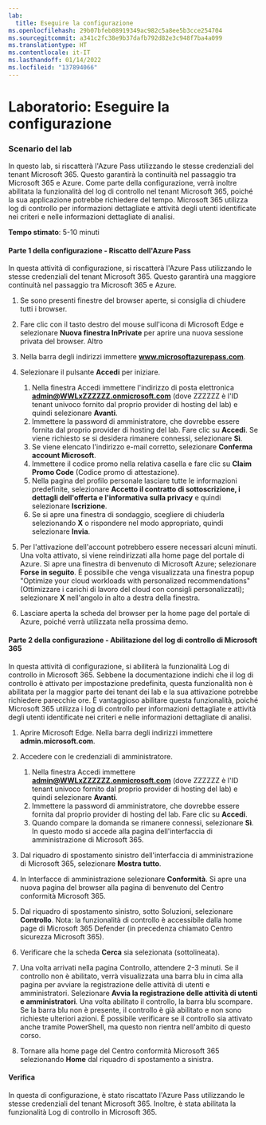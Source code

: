 ```yaml
---
lab:
  title: Eseguire la configurazione
ms.openlocfilehash: 29b07bfeb08919349ac982c5a8ee5b3cce254704
ms.sourcegitcommit: a341c2fc38e9b37dafb792d82e3c948f7ba4a099
ms.translationtype: HT
ms.contentlocale: it-IT
ms.lasthandoff: 01/14/2022
ms.locfileid: "137894066"
---
```

# <a name="lab-setup"></a>Laboratorio: Eseguire la configurazione

### <a name="lab-scenario"></a>Scenario del lab

In questo lab, si riscatterà l'Azure Pass utilizzando le stesse credenziali del tenant Microsoft 365.  Questo garantirà la continuità nel passaggio tra Microsoft 365 e Azure. Come parte della configurazione, verrà inoltre abilitata la funzionalità del log di controllo nel tenant Microsoft 365, poiché la sua applicazione potrebbe richiedere del tempo. Microsoft 365 utilizza log di controllo per informazioni dettagliate e attività degli utenti identificate nei criteri e nelle informazioni dettagliate di analisi.

**Tempo stimato**: 5-10 minuti

#### <a name="setup-part-1---redeem-azure-pass"></a>Parte 1 della configurazione - Riscatto dell'Azure Pass
In questa attività di configurazione, si riscatterà l'Azure Pass utilizzando le stesse credenziali del tenant Microsoft 365.  Questo garantirà una maggiore continuità nel passaggio tra Microsoft 365 e Azure.

1. Se sono presenti finestre del browser aperte, si consiglia di chiudere tutti i browser.

1. Fare clic con il tasto destro del mouse sull'icona di Microsoft Edge e selezionare **Nuova finestra InPrivate** per aprire una nuova sessione privata del browser. Altro 

1. Nella barra degli indirizzi immettere **www.microsoftazurepass.com**.  

1. Selezionare il pulsante **Accedi** per iniziare.

    1. Nella finestra Accedi immettere l'indirizzo di posta elettronica **admin@WWLxZZZZZZ.onmicrosoft.com** (dove ZZZZZZ è l'ID tenant univoco fornito dal proprio provider di hosting del lab) e quindi selezionare **Avanti**.
    1. Immettere la password di amministratore, che dovrebbe essere fornita dal proprio provider di hosting del lab. Fare clic su **Accedi**.  Se viene richiesto se si desidera rimanere connessi, selezionare **Sì**.
    1. Se viene elencato l'indirizzo e-mail corretto, selezionare **Conferma account Microsoft**.
    1. Immettere il codice promo nella relativa casella e fare clic su **Claim Promo Code** (Codice promo di attestazione).  
    1. Nella pagina del profilo personale lasciare tutte le informazioni predefinite, selezionare **Accetto il contratto di sottoscrizione, i dettagli dell'offerta e l'informativa sulla privacy** e quindi selezionare **Iscrizione**.
    1. Se si apre una finestra di sondaggio, scegliere di chiuderla selezionando **X** o rispondere nel modo appropriato, quindi selezionare **Invia**.

1. Per l'attivazione dell'account potrebbero essere necessari alcuni minuti.  Una volta attivato, si viene reindirizzati alla home page del portale di Azure. Si apre una finestra di benvenuto di Microsoft Azure; selezionare **Forse in seguito**. È possibile che venga visualizzata una finestra popup "Optimize your cloud workloads with personalized recommendations" (Ottimizzare i carichi di lavoro del cloud con consigli personalizzati); selezionare **X** nell'angolo in alto a destra della finestra.

1. Lasciare aperta la scheda del browser per la home page del portale di Azure, poiché verrà utilizzata nella prossima demo.

#### <a name="setup-part-2---enable-microsoft-365-audit-log"></a>Parte 2 della configurazione - Abilitazione del log di controllo di Microsoft 365
In questa attività di configurazione, si abiliterà la funzionalità Log di controllo in Microsoft 365.  Sebbene la documentazione indichi che il log di controllo è attivato per impostazione predefinita, questa funzionalità non è abilitata per la maggior parte dei tenant dei lab e la sua attivazione potrebbe richiedere parecchie ore.  È vantaggioso abilitare questa funzionalità, poiché Microsoft 365 utilizza i log di controllo per informazioni dettagliate e attività degli utenti identificate nei criteri e nelle informazioni dettagliate di analisi.

1. Aprire Microsoft Edge. Nella barra degli indirizzi immettere **admin.microsoft.com**.

1. Accedere con le credenziali di amministratore.
    1. Nella finestra Accedi immettere **admin@WWLxZZZZZZ.onmicrosoft.com** (dove ZZZZZZ è l'ID tenant univoco fornito dal proprio provider di hosting del lab) e quindi selezionare **Avanti**.
    1. Immettere la password di amministratore, che dovrebbe essere fornita dal proprio provider di hosting del lab. Fare clic su **Accedi**.
    1. Quando compare la domanda se rimanere connessi, selezionare **Sì**. In questo modo si accede alla pagina dell'interfaccia di amministrazione di Microsoft 365.

1. Dal riquadro di spostamento sinistro dell'interfaccia di amministrazione di Microsoft 365, selezionare **Mostra tutto**.

1. In Interfacce di amministrazione selezionare **Conformità**.  Si apre una nuova pagina del browser alla pagina di benvenuto del Centro conformità Microsoft 365.  

1. Dal riquadro di spostamento sinistro, sotto Soluzioni, selezionare **Controllo**.  Nota: la funzionalità di controllo è accessibile dalla home page di Microsoft 365 Defender (in precedenza chiamato Centro sicurezza Microsoft 365).

1. Verificare che la scheda **Cerca** sia selezionata (sottolineata).

1. Una volta arrivati nella pagina Controllo, attendere 2-3 minuti.  Se il controllo non è abilitato, verrà visualizzata una barra blu in cima alla pagina per avviare la registrazione delle attività di utenti e amministratori.  Selezionare **Avvia la registrazione delle attività di utenti e amministratori**.  Una volta abilitato il controllo, la barra blu scompare.  Se la barra blu non è presente, il controllo è già abilitato e non sono richieste ulteriori azioni.  È possibile verificare se il controllo sia attivato anche tramite PowerShell, ma questo non rientra nell'ambito di questo corso.

1. Tornare alla home page del Centro conformità Microsoft 365 selezionando **Home** dal riquadro di spostamento a sinistra.

#### <a name="review"></a>Verifica

In questa di configurazione, è stato riscattato l'Azure Pass utilizzando le stesse credenziali del tenant Microsoft 365.  Inoltre, è stata abilitata la funzionalità Log di controllo in Microsoft 365.